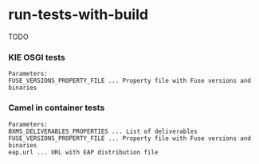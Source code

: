 # run-tests-with-build

TODO
### KIE OSGI tests

```
Parameters:
FUSE_VERSIONS_PROPERTY_FILE ... Property file with Fuse versions and binaries
```


### Camel in container tests
```
Parameters:
BXMS_DELIVERABLES_PROPERTIES ... List of deliverables
FUSE_VERSIONS_PROPERTY_FILE ... Property file with Fuse versions and binaries
eap.url ... URL with EAP distribution file
```

